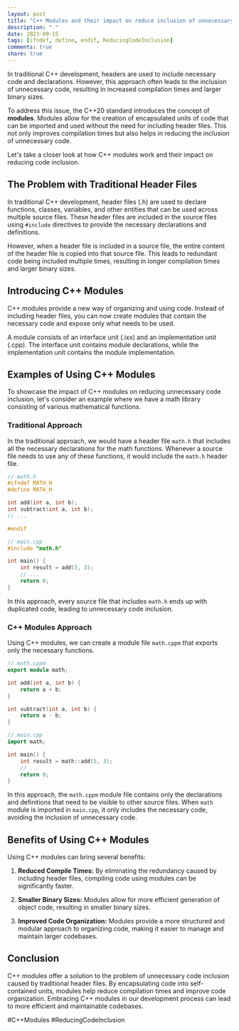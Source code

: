 ```yaml
---
layout: post
title: "C++ Modules and their impact on reduce inclusion of unnecessary code"
description: " "
date: 2023-09-15
tags: [ifndef, define, endif, ReducingCodeInclusion]
comments: true
share: true
---
```


In traditional C++ development, headers are used to include necessary code and declarations. However, this approach often leads to the inclusion of unnecessary code, resulting in increased compilation times and larger binary sizes.

To address this issue, the C++20 standard introduces the concept of **modules**. Modules allow for the creation of encapsulated units of code that can be imported and used without the need for including header files. This not only improves compilation times but also helps in reducing the inclusion of unnecessary code.

Let's take a closer look at how C++ modules work and their impact on reducing code inclusion.

## The Problem with Traditional Header Files

In traditional C++ development, header files (.h) are used to declare functions, classes, variables, and other entities that can be used across multiple source files. These header files are included in the source files using `#include` directives to provide the necessary declarations and definitions.

However, when a header file is included in a source file, the entire content of the header file is copied into that source file. This leads to redundant code being included multiple times, resulting in longer compilation times and larger binary sizes.

## Introducing C++ Modules

C++ modules provide a new way of organizing and using code. Instead of including header files, you can now create modules that contain the necessary code and expose only what needs to be used.

A module consists of an interface unit (.ixx) and an implementation unit (.cpp). The interface unit contains module declarations, while the implementation unit contains the module implementation.

## Examples of Using C++ Modules

To showcase the impact of C++ modules on reducing unnecessary code inclusion, let's consider an example where we have a math library consisting of various mathematical functions.

### Traditional Approach

In the traditional approach, we would have a header file `math.h` that includes all the necessary declarations for the math functions. Whenever a source file needs to use any of these functions, it would include the `math.h` header file.

```cpp
// math.h
#ifndef MATH_H
#define MATH_H

int add(int a, int b);
int subtract(int a, int b);
// ...

#endif
```

```cpp
// main.cpp
#include "math.h"

int main() {
    int result = add(5, 3);
    // ...
    return 0;
}
```

In this approach, every source file that includes `math.h` ends up with duplicated code, leading to unnecessary code inclusion.

### C++ Modules Approach

Using C++ modules, we can create a module file `math.cppm` that exports only the necessary functions.

```cpp
// math.cppm
export module math;

int add(int a, int b) {
    return a + b;
}

int subtract(int a, int b) {
    return a - b;
}
```

```cpp
// main.cpp
import math;

int main() {
    int result = math::add(5, 3);
    // ...
    return 0;
}
```

In this approach, the `math.cppm` module file contains only the declarations and definitions that need to be visible to other source files. When `math` module is imported in `main.cpp`, it only includes the necessary code, avoiding the inclusion of unnecessary code.

## Benefits of Using C++ Modules

Using C++ modules can bring several benefits:

1. **Reduced Compile Times:** By eliminating the redundancy caused by including header files, compiling code using modules can be significantly faster.

2. **Smaller Binary Sizes:** Modules allow for more efficient generation of object code, resulting in smaller binary sizes.

3. **Improved Code Organization:** Modules provide a more structured and modular approach to organizing code, making it easier to manage and maintain larger codebases.

## Conclusion

C++ modules offer a solution to the problem of unnecessary code inclusion caused by traditional header files. By encapsulating code into self-contained units, modules help reduce compilation times and improve code organization. Embracing C++ modules in our development process can lead to more efficient and maintainable codebases.

#C++Modules #ReducingCodeInclusion